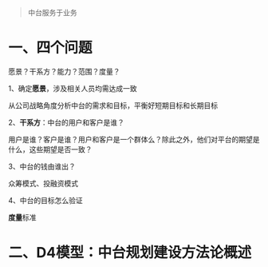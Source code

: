 > 中台服务于业务

# 一、四个问题

愿景？干系方？能力？范围？度量？

1、确定**愿景**，涉及相关人员均需达成一致

从公司战略角度分析中台的需求和目标，平衡好短期目标和长期目标

2、**干系方**：中台的用户和客户是谁？

用户是谁？客户是谁？用户和客户是一个群体么？除此之外，他们对平台的期望是什么，这些期望是否一致？

3、中台的钱由谁出？

众筹模式、投融资模式

4、中台的目标怎么验证

**度量**标准

# 二、D4模型：中台规划建设方法论概述
